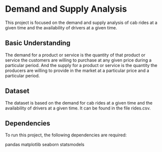 # Demand and Supply Analysis
This project is focused on the demand and supply analysis of cab rides at a given time and the availability of drivers at a given time.

## Basic Understanding
The demand for a product or service is the quantity of that product or service the customers are willing to purchase at any given price during a particular period. And the supply for a product or service is the quantity the producers are willing to provide in the market at a particular price and a particular period.

## Dataset
The dataset is based on the demand for cab rides at a given time and the availability of drivers at a given time. It can be found in the file rides.csv.

## Dependencies
To run this project, the following dependencies are required:

pandas
matplotlib
seaborn
statsmodels
